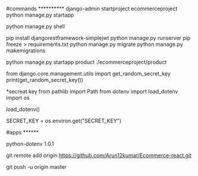 #commands **********
django-admin startproject  ecommerceproject <project-name>
python manage.py startapp <name>

python manage.py shell

pip install djangorestframework-simplejwt
python manage.py runserver
pip freeze > requirements.txt
python manage.py migrate
python manage.py makemigrations  

python manage.py startapp product ./ecommerceproject/product   

from django.core.management.utils import get_random_secret_key
print(get_random_secret_key())

*secreat key
from pathlib import Path
from dotenv import load_dotenv
import os

load_dotenv()

SECRET_KEY = os.environ.get("SECRET_KEY")


#apps ******

python-dotenv 1.0.1

git remote add origin https://github.com/Arun12kumar/Ecommerce-react.git

git push -u origin master
